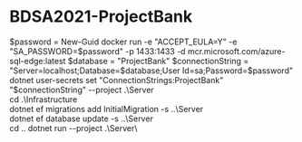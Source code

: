 # BDSA2021-ProjectBank

$password = New-Guid
docker run -e "ACCEPT_EULA=Y" -e "SA_PASSWORD=$password" -p 1433:1433 -d mcr.microsoft.com/azure-sql-edge:latest
$database = "ProjectBank"
$connectionString = "Server=localhost;Database=$database;User Id=sa;Password=$password"
dotnet user-secrets set "ConnectionStrings:ProjectBank" "$connectionString" --project .\Server\
cd .\Infrastructure\
dotnet ef migrations add InitialMigration -s ..\Server\
dotnet ef database update -s ..\Server\
cd ..
dotnet run --project .\Server\


